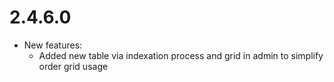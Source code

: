 2.4.6.0
=============
* New features:
    * Added new table via indexation process and grid in admin to simplify order grid usage
